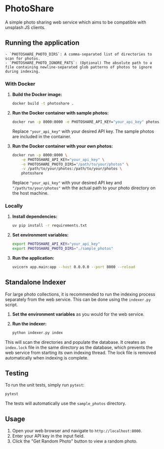 # PhotoShare

A simple photo sharing web service which aims to be compatible with unsplash JS clients.

## Running the application

    - `PHOTOSHARE_PHOTO_DIRS`: A comma-separated list of directories to scan for photos.
    - `PHOTOSHARE_PHOTO_IGNORE_PATS`: (Optional) The absolute path to a file containing newline-separated glob patterns of photos to ignore during indexing.

### With Docker

1.  **Build the Docker image:**

    ```bash
    docker build -t photoshare .
    ```

2.  **Run the Docker container with sample photos:**

    ```bash
    docker run -p 8000:8000 -e PHOTOSHARE_API_KEY="your_api_key" photoshare
    ```

    Replace `"your_api_key"` with your desired API key. The sample photos are included in the container.

3.  **Run the Docker container with your own photos:**

    ```bash
    docker run -p 8000:8000 \
        -e PHOTOSHARE_API_KEY="your_api_key" \
        -e PHOTOSHARE_PHOTO_DIRS="/path/to/your/photos" \
        -v /path/to/your/photos:/path/to/your/photos \
        photoshare
    ```

    Replace `"your_api_key"` with your desired API key and `"/path/to/your/photos"` with the actual path to your photo directory on the host machine.

### Locally

1.  **Install dependencies:**

    ```bash
    uv pip install -r requirements.txt
    ```

2.  **Set environment variables:**

    ```bash
    export PHOTOSHARE_API_KEY="your_api_key"
    export PHOTOSHARE_PHOTO_DIRS="./sample_photos"
    ```

3.  **Run the application:**

    ```bash
    uvicorn app.main:app --host 0.0.0.0 --port 8000 --reload
    ```

## Standalone Indexer

For large photo collections, it is recommended to run the indexing process separately from the web service. This can be done using the `indexer.py` script.

1.  **Set the environment variables** as you would for the web service.
2.  **Run the indexer:**

    ```bash
    python indexer.py index
    ```

This will scan the directories and populate the database. It creates an `index.lock` file in the same directory as the database, which prevents the web service from starting its own indexing thread. The lock file is removed automatically when indexing is complete.

## Testing

To run the unit tests, simply run `pytest`:

```bash
pytest
```

The tests will automatically use the `sample_photos` directory.

## Usage

1.  Open your web browser and navigate to `http://localhost:8000`.
2.  Enter your API key in the input field.
3.  Click the "Get Random Photo" button to view a random photo.

